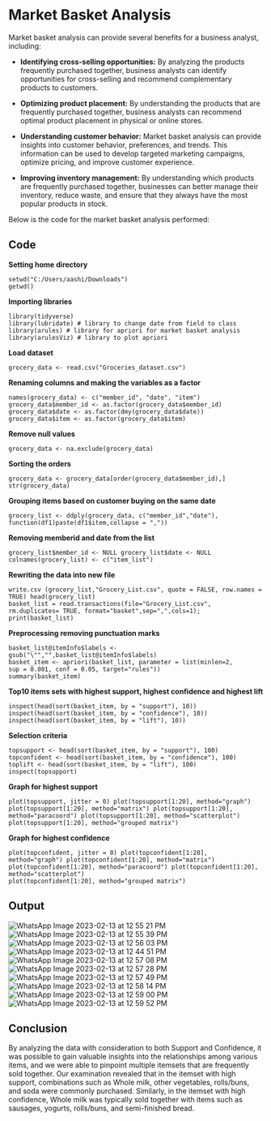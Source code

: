 
# Market Basket Analysis 

Market basket analysis can provide several benefits for a business analyst, including:

* 	**Identifying cross-selling opportunities:** By analyzing the products frequently purchased together, business analysts can identify opportunities for cross-selling and recommend complementary products to customers.

* 	**Optimizing product placement:** By understanding the products that are frequently purchased together, business analysts can recommend optimal product placement in physical or online stores.

* 	**Understanding customer behavior:** Market basket analysis can provide insights into customer behavior, preferences, and trends. This information can be used to develop targeted marketing campaigns, optimize pricing, and improve customer experience.

* 	**Improving inventory management:** By understanding which products are frequently purchased together, businesses can better manage their inventory, reduce waste, and ensure that they always have the most popular products in stock.

Below is the code for the market basket analysis performed:



## Code
**Setting home directory**
```rscript
setwd("C:/Users/aashi/Downloads")
getwd()
```
**Importing libraries**
```rscript
library(tidyverse)
library(lubridate) # library to change date from field to class 
library(arules)	# library for apriori for market basket analysis 
library(arulesViz) # library to plot apriori

```
**Load dataset**
```rscript
grocery_data <- read.csv("Groceries_dataset.csv")
```
**Renaming columns and making the variables as a factor**
```rscript
names(grocery_data) <- c("member_id", "date", "item") grocery_data$member_id <- as.factor(grocery_data$member_id) grocery_data$date <- as.factor(dmy(grocery_data$date)) grocery_data$item <- as.factor(grocery_data$item)
```
**Remove null values**
```rscript
grocery_data <- na.exclude(grocery_data)
```
**Sorting the orders**
```rscript
grocery_data <- grocery_data[order(grocery_data$member_id),]
str(grocery_data)
```
**Grouping items based on customer buying on the same date**
```rscript
grocery_list <- ddply(grocery_data, c("member_id","date"),
function(df1)paste(df1$item,collapse = ","))
```
**Removing memberid and date from the list**
```rscript
grocery_list$member_id <- NULL grocery_list$date <- NULL colnames(grocery_list) <- c("item_list")
```
**Rewriting the data into new file**
```rscript
write.csv (grocery_list,"Grocery_List.csv", quote = FALSE, row.names = TRUE) head(grocery_list)
basket_list = read.transactions(file="Grocery_List.csv",
rm.duplicates= TRUE, format="basket",sep=",",cols=1);
print(basket_list)
```
**Preprocessing removing punctuation marks**
```rscript
basket_list@itemInfo$labels <- gsub("\"","",basket_list@itemInfo$labels)
basket_item <- apriori(basket_list, parameter = list(minlen=2,
sup = 0.001, conf = 0.05, target="rules"))
summary(basket_item)
```
**Top10 items sets with highest support, highest confidence and highest lift**
```rscript
inspect(head(sort(basket_item, by = "support"), 10)) inspect(head(sort(basket_item, by = "confidence"), 10)) inspect(head(sort(basket_item, by = "lift"), 10))
```
**Selection criteria**
```rscript
topsupport <- head(sort(basket_item, by = "support"), 100) topconfident <- head(sort(basket_item, by = "confidence"), 100) toplift <- head(sort(basket_item, by = "lift"), 100)
inspect(topsupport)
```
**Graph for highest support**
```rscript
plot(topsupport, jitter = 0) plot(topsupport[1:20], method="graph") plot(topsupport[1:20], method="matrix") plot(topsupport[1:20], method="paracoord") plot(topsupport[1:20], method="scatterplot")
plot(topsupport[1:20], method="grouped matrix")
```
**Graph for highest confidence**
```rscript
plot(topconfident, jitter = 0) plot(topconfident[1:20], method="graph") plot(topconfident[1:20], method="matrix") plot(topconfident[1:20], method="paracoord") plot(topconfident[1:20], method="scatterplot")
plot(topconfident[1:20], method="grouped matrix")
```
## Output
![WhatsApp Image 2023-02-13 at 12 55 21 PM](https://user-images.githubusercontent.com/85166438/218536953-87b36ecd-c691-44d3-8cf8-2aefc381aa22.jpeg)
![WhatsApp Image 2023-02-13 at 12 55 39 PM](https://user-images.githubusercontent.com/85166438/218536976-524b400a-6110-4b12-9675-de86eade88d2.jpeg)
![WhatsApp Image 2023-02-13 at 12 56 03 PM](https://user-images.githubusercontent.com/85166438/218536983-a4024f8a-f429-4347-ac7e-5711215eb92d.jpeg)
![WhatsApp Image 2023-02-13 at 12 44 51 PM](https://user-images.githubusercontent.com/85166438/218537300-6184d73c-c8c5-4b28-912f-50c1e2319dda.jpeg)
![WhatsApp Image 2023-02-13 at 12 57 08 PM](https://user-images.githubusercontent.com/85166438/218536992-85bd1ddf-f04d-49d1-9fba-11ffbfe7065a.jpeg)
![WhatsApp Image 2023-02-13 at 12 57 28 PM](https://user-images.githubusercontent.com/85166438/218537011-fdb51373-1752-407d-ac6a-ddccb0a790e0.jpeg)
![WhatsApp Image 2023-02-13 at 12 57 49 PM](https://user-images.githubusercontent.com/85166438/218537023-4bc107d8-c3b3-485e-a624-50cd116c7c37.jpeg)
![WhatsApp Image 2023-02-13 at 12 58 14 PM](https://user-images.githubusercontent.com/85166438/218537031-6a750bc5-2e78-4a36-b55c-be1ff216c670.jpeg)
![WhatsApp Image 2023-02-13 at 12 59 00 PM](https://user-images.githubusercontent.com/85166438/218537043-07d6ea72-2022-44fe-b436-2bd4e4c649b9.jpeg)
![WhatsApp Image 2023-02-13 at 12 59 52 PM](https://user-images.githubusercontent.com/85166438/218537054-0399f6a1-1bc9-4a7f-a5d5-d58e442e84a2.jpeg)

## Conclusion

By analyzing the data with consideration to both Support and Confidence, it was possible to gain valuable insights into the relationships among various items, and we were able to pinpoint multiple itemsets that are frequently sold together. Our examination revealed that in the itemset with high support, combinations such as Whole milk, other vegetables, rolls/buns, and soda were commonly purchased. Similarly, in the itemset with high confidence, Whole milk was typically sold together with items such as sausages, yogurts, rolls/buns, and semi-finished bread.
